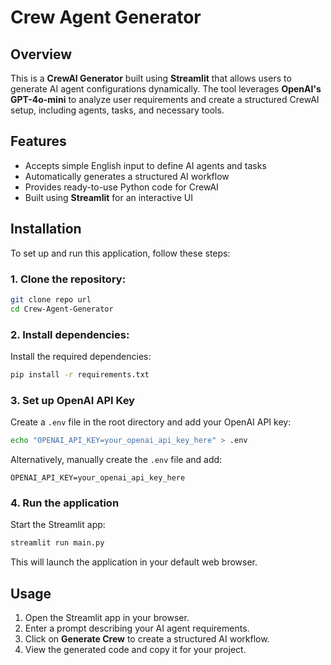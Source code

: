 # Crew Agent Generator

## Overview
This is a **CrewAI Generator** built using **Streamlit** that allows users to generate AI agent configurations dynamically. The tool leverages **OpenAI's GPT-4o-mini** to analyze user requirements and create a structured CrewAI setup, including agents, tasks, and necessary tools.


## Features
- Accepts simple English input to define AI agents and tasks
- Automatically generates a structured AI workflow
- Provides ready-to-use Python code for CrewAI
- Built using **Streamlit** for an interactive UI

## Installation
To set up and run this application, follow these steps:

### 1. Clone the repository:
```sh
git clone repo url
cd Crew-Agent-Generator
```

### 2. Install dependencies:
Install the required dependencies:
```sh
pip install -r requirements.txt
```

### 3. Set up OpenAI API Key
Create a `.env` file in the root directory and add your OpenAI API key:
```sh
echo "OPENAI_API_KEY=your_openai_api_key_here" > .env
```
Alternatively, manually create the `.env` file and add:
```env
OPENAI_API_KEY=your_openai_api_key_here
```

### 4. Run the application
Start the Streamlit app:
```sh
streamlit run main.py
```

This will launch the application in your default web browser.

## Usage
1. Open the Streamlit app in your browser.
2. Enter a prompt describing your AI agent requirements.
3. Click on **Generate Crew** to create a structured AI workflow.
4. View the generated code and copy it for your project.
 
